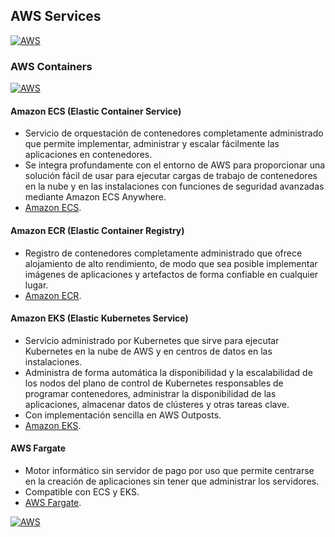 ## AWS Services
[![AWS](https://img.shields.io/badge/AWS_Services-ff9900?style=for-the-badge&logo=amazon&logoColor=white&labelColor=101010)](https://github.com/Alberto-mt/AWS/blob/main/Resumen_Servicios_AWS/index.md)

### AWS Containers
[![AWS](https://img.shields.io/badge/AWS_Containers-44c04c?style=for-the-badge&logo=amazon&logoColor=white&labelColor=101010)](https://github.com/Alberto-mt/AWS/blob/main/Resumen_Servicios_AWS/categories/AWS_Containers.md)

#### **Amazon ECS (Elastic Container Service)**
- Servicio de orquestación de contenedores completamente administrado que  permite implementar, administrar y escalar fácilmente las aplicaciones en contenedores.
- Se integra profundamente con el entorno de AWS para proporcionar una solución fácil de usar para ejecutar cargas de trabajo de contenedores en la nube y en las instalaciones con funciones de seguridad avanzadas mediante Amazon ECS Anywhere.
- [Amazon ECS](https://aws.amazon.com/es/ecs/).

#### **Amazon ECR (Elastic Container Registry)**
- Registro de contenedores completamente administrado que ofrece alojamiento de alto rendimiento, de modo que sea posible implementar imágenes de aplicaciones y artefactos de forma confiable en cualquier lugar.
- [Amazon ECR](https://aws.amazon.com/es/ecr/).

#### **Amazon EKS (Elastic Kubernetes Service)**
- Servicio administrado por Kubernetes que sirve para ejecutar Kubernetes en la nube de AWS y en centros de datos en las instalaciones.
- Administra de forma automática la disponibilidad y la escalabilidad de los nodos del plano de control de Kubernetes responsables de programar contenedores, administrar la disponibilidad de las aplicaciones, almacenar datos de clústeres y otras tareas clave.
- Con implementación sencilla en AWS Outposts. 
- [Amazon EKS](https://aws.amazon.com/es/eks/).

#### **AWS Fargate**
- Motor informático sin servidor de pago por uso que permite centrarse en la creación de aplicaciones sin tener que administrar los servidores.
- Compatible con ECS y EKS.
- [AWS Fargate](https://aws.amazon.com/es/fargate/).

[![AWS](https://img.shields.io/badge/Inicio-44c04c?style=for-the-badge&label=&#9650;&logoColor=white&labelColor=101010)](https://github.com/Alberto-mt/AWS/blob/main/Resumen_Servicios_AWS/categories/AWS_Containers.md)
